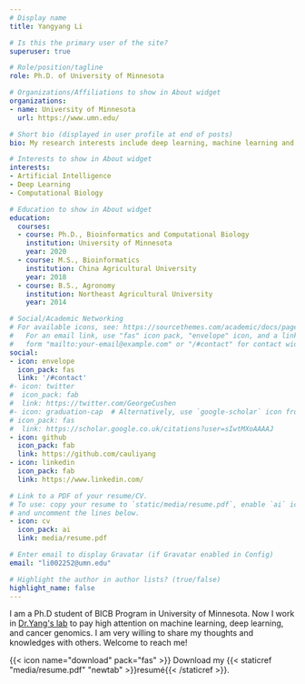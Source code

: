 ```yaml
---
# Display name
title: Yangyang Li

# Is this the primary user of the site?
superuser: true

# Role/position/tagline
role: Ph.D. of University of Minnesota

# Organizations/Affiliations to show in About widget
organizations:
- name: University of Minnesota
  url: https://www.umn.edu/

# Short bio (displayed in user profile at end of posts)
bio: My research interests include deep learning, machine learning and bioinformatics.

# Interests to show in About widget
interests:
- Artificial Intelligence
- Deep Learning 
- Computational Biology

# Education to show in About widget
education:
  courses:
  - course: Ph.D., Bioinformatics and Computational Biology
    institution: University of Minnesota
    year: 2020
  - course: M.S., Bioinformatics 
    institution: China Agricultural University 
    year: 2018
  - course: B.S., Agronomy 
    institution: Northeast Agricultural University
    year: 2014

# Social/Academic Networking
# For available icons, see: https://sourcethemes.com/academic/docs/page-builder/#icons
#   For an email link, use "fas" icon pack, "envelope" icon, and a link in the
#   form "mailto:your-email@example.com" or "/#contact" for contact widget.
social:
- icon: envelope
  icon_pack: fas
  link: '/#contact'
#- icon: twitter
#  icon_pack: fab
#  link: https://twitter.com/GeorgeCushen
#- icon: graduation-cap  # Alternatively, use `google-scholar` icon from `ai` icon pack
# icon_pack: fas
#  link: https://scholar.google.co.uk/citations?user=sIwtMXoAAAAJ
- icon: github
  icon_pack: fab
  link: https://github.com/cauliyang
- icon: linkedin
  icon_pack: fab
  link: https://www.linkedin.com/

# Link to a PDF of your resume/CV.
# To use: copy your resume to `static/media/resume.pdf`, enable `ai` icons in `params.toml`, 
# and uncomment the lines below.
- icon: cv
  icon_pack: ai
  link: media/resume.pdf

# Enter email to display Gravatar (if Gravatar enabled in Config)
email: "li002252@umn.edu"

# Highlight the author in author lists? (true/false)
highlight_name: false
---
```


I am a Ph.D student of BICB Program in University of Minnesota. Now I work in [Dr.Yang's lab](https://ylab-hi.github.io/) to pay high attention on machine learning, deep learning, and cancer genomics. I am very willing to share my thoughts and knowledges with others. Welcome to reach me! 

{{< icon name="download" pack="fas" >}} Download my {{< staticref "media/resume.pdf" "newtab" >}}resumé{{< /staticref >}}.
